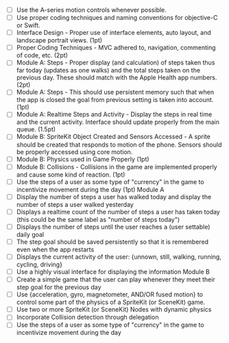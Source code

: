 - [ ] Use the A-series motion controls whenever possible.
- [ ] Use proper coding techniques and naming conventions for objective-C or Swift.
- [ ] Interface Design - Proper use of interface elements, auto layout, and landscape portrait views. (1pt)
- [ ] Proper Coding Techniques - MVC adhered to, navigation, commenting of code, etc. (2pt)
- [ ] Module A: Steps - Proper display (and calculation) of steps taken thus far today (updates as one walks) and the total steps taken on the previous day. These should match with the Apple Health app numbers. (2pt)
- [ ] Module A: Steps - This should use persistent memory such that when the app is closed the goal from previous setting is taken into account. (1pt)
- [ ] Module A: Realtime Steps and Activity - Display the steps in real time and the current activity. Interface should update properly from the main queue. (1.5pt)
- [ ] Module B: SpriteKit Object Created and Sensors Accessed - A sprite should be created that responds to motion of the phone. Sensors should be properly accessed using core motion.
- [ ] Module B: Physics used in Game Properly (1pt)
- [ ] Module B: Collisions - Collisions in the game are implemented properly and cause some kind of reaction. (1pt)
- [ ] Use the steps of a user as some type of "currency" in the game to incentivize movement during the day (1pt)
Module A
- [ ] Display the number of steps a user has walked today and display the number of steps a user walked yesterday
- [ ] Displays a realtime count of the number of steps a user has taken today (this could be the same label as "number of steps today")
- [ ] Displays the number of steps until the user reaches a (user settable) daily goal
- [ ] The step goal should be saved persistently so that it is remembered even when the app restarts
- [ ] Displays the current activity of the user: {unnown, still, walking, running, cycling, driving}
- [ ] Use a highly visual interface for displaying the information
Module B
- [ ] Create a simple game that the user can play whenever they meet their step goal for the previous day
- [ ] Use {acceleration, gyro, magnetometer, AND/OR fused motion} to control some part of the physics of a SpriteKit (or SceneKit) game.
- [ ] Use two or more SpriteKit (or SceneKit) Nodes with dynamic physics
- [ ] Incorporate Collision detection through delegation
- [ ] Use the steps of a user as some type of "currency" in the game to incentivize movement during the day
